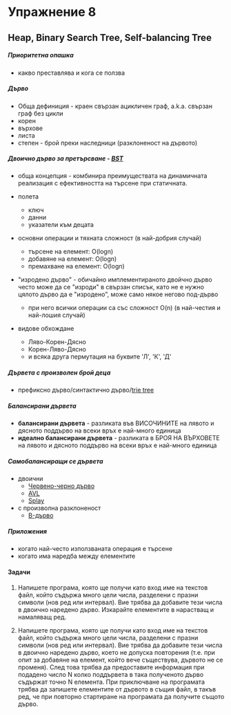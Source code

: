 # Упражнение 8
## Heap, Binary Search Tree, Self-balancing Tree

##### Приоритетна опашка
* какво преставлява и кога се ползва

##### Дърво
* Обща дефиниция - краен свързан ацикличен граф, а.k.а. свързан граф без цикли
* корен
* върхове
* листа
* степен - брой преки наследници (разклоненост на дървото)

##### Двоично дърво за претърсване - [BST](https://en.wikipedia.org/wiki/Binary_tree)
* обща концепция - комбинира преимуществата на динамичната реализация с ефективността на търсене при статичната.
* полета
	* ключ
	* данни
	* указатели към децата 
* основни операции и тяхната сложност (в най-добрия случай)
	* търсене на елемент:    O(logn)
	* добавяне на елемент:   O(logn)
	* премахване на елемент: O(logn)

* "изродено дърво" - обичайно имплементираното двойчно дърво често може да се "изроди" в свързан списък,
 	             като не е нужно цялото дърво да е "изродено", може само някое негово под-дърво 
	* при него всички операции са със сложност O(n) (в най-честия и най-лошия случай)

* видове обхождане
	* Ляво-Корен-Дясно
	* Корен-Ляво-Дясно
	* и всяка друга пермутация на буквите 'Л', 'К', 'Д'

##### Дървета с произволен брой деца
* префиксно дърво/синтактично дърво/[trie tree](https://en.wikipedia.org/wiki/Trie)

##### Балансирани дървета
* **балансирани дървета** - разликата във ВИСОЧИНИТЕ на лявото и дясното поддърво на всеки връх е най-много единица
* **идеално балансирани дървета** - разликата в БРОЯ НА ВЪРХОВЕТЕ на лявото и дясното поддърво на всеки връх е най-много единица

##### Самобалансиращи се дървета
* двоични
	* [Червено-черно дърво](https://en.wikipedia.org/wiki/Red%E2%80%93black_tree)
	* [AVL](https://en.wikipedia.org/wiki/AVL_tree)
	* [Splay](https://en.wikipedia.org/wiki/Splay_tree)
* с произволна разклоненост
	* [B-дърво](https://en.wikipedia.org/wiki/B-tree) 

##### Приложения
* когато най-често използваната операция е търсене
* когато има наредба между елементите

#### Задачи

1. Напишете програма, която ще получи като вход име на текстов файл, който съдържа много цели числа, разделени с празни символи (нов ред или интервал). Вие трябва да добавите тези числа в двоично наредено дърво. Изкарайте елементите в нарастващ и намаляващ ред.

2. Напишете програма, която ще получи като вход име на текстов файл, който съдържа много цели числа, разделени с празни символи (нов ред или интервал). Вие трябва да добавите тези числа в двоично наредено дърво, което не допуска повторения (т.е. при опит за добавяне на елемент, който вече съществува, дървото не се променя). След това трябва да предоставите информация при подадено число N колко поддървета в така полученото дърво съдържат точно N елемента. При приключване на програмата трябва да запишете елементите от дървото в същия файл, в такъв ред, че при повторно стартиране на програмата да получите същото дърво.
